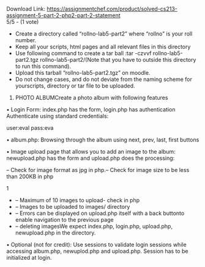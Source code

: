 Download Link: https://assignmentchef.com/product/solved-cs213-assignment-5-part-2-php2-part-2-statement
<br>
5/5 - (1 vote)




<ul>

 <li>Create a directory called “rollno-lab5-part2” where “rollno” is your roll number.</li>

 <li>Keep all your scripts, html pages and all relevant files in this directory</li>

 <li>Use following command to create a tar ball :tar -czvvf rollno-lab5-part2.tgz rollno-lab5-part2/(Note that you have to outside this directory to run this command).</li>

 <li>Upload this tarball “rollno-lab5-part2.tgz” on moodle.</li>

 <li>Do not change cases, and do not deviate from the naming scheme for yourscripts, directory or tar file to be uploaded.</li>

</ul>

1. PHOTO ALBUMCreate a photo album with following features

• Login Form: index.php has the form, login.php has authentication Authenticate using standard credentials:

user:eval pass:eva

• album.php: Browsing through the album using next, prev, last, first buttons

• Image upload page that allows you to add an image to the album: newupload.php has the form and upload.php does the processing:

– Check for image format as jpg in php.– Check for image size to be less than 200KB in php

1

<ul>

 <li>–  Maximum of 10 images to upload- check in php</li>

 <li>–  Images to be uploaded to images/ directory</li>

 <li>–  Errors can be displayed on upload.php itself with a back buttonto enable navigation to the previous page</li>

 <li>–  deleting imagesWe expect index.php, login.php, upload.php, newupload.php in the directory.</li>

</ul>

• Optional (not for credit): Use sessions to validate login sessions while accessing album.php, newuplod.php and upload.php. Session has to be initialized at login.